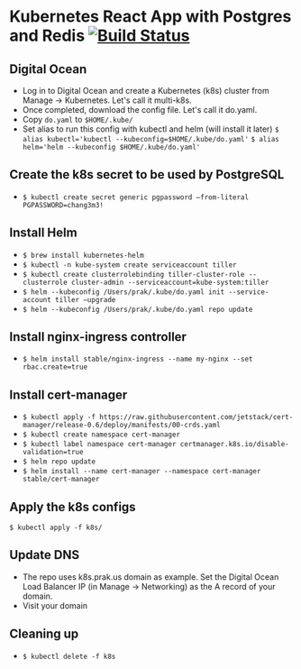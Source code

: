 # Kubernetes React App with Postgres and Redis [![Build Status](https://travis-ci.org/ghimire/multi-k8s.svg?branch=master)](https://travis-ci.org/ghimire/multi-k8s)

## Digital Ocean
- Log in to Digital Ocean and create a Kubernetes (k8s) cluster from Manage -> Kubernetes. Let's call it multi-k8s.
- Once completed, download the config file. Let's call it do.yaml. 
- Copy `do.yaml` to `$HOME/.kube/`
- Set alias to run this config with kubectl and helm (will install it later)
`$ alias kubectl='kubectl --kubeconfig=$HOME/.kube/do.yaml'`
`$ alias helm='helm --kubeconfig $HOME/.kube/do.yaml'`

## Create the k8s secret to be used by PostgreSQL
- `$ kubectl create secret generic pgpassword —from-literal PGPASSWORD=chang3m3!`

## Install Helm
- `$ brew install kubernetes-helm`
- `$ kubectl -n kube-system create serviceaccount tiller`
- `$ kubectl create clusterrolebinding tiller-cluster-role --clusterrole cluster-admin --serviceaccount=kube-system:tiller`
- `$ helm --kubeconfig /Users/prak/.kube/do.yaml init --service-account tiller —upgrade`
- `$ helm --kubeconfig /Users/prak/.kube/do.yaml repo update`

## Install nginx-ingress controller
- `$ helm install stable/nginx-ingress --name my-nginx --set rbac.create=true`

## Install cert-manager
- `$ kubectl apply -f https://raw.githubusercontent.com/jetstack/cert-manager/release-0.6/deploy/manifests/00-crds.yaml`
- `$ kubectl create namespace cert-manager`
- `$ kubectl label namespace cert-manager certmanager.k8s.io/disable-validation=true`
- `$ helm repo update`
- `$ helm install --name cert-manager --namespace cert-manager stable/cert-manager`

## Apply the k8s configs
`$ kubectl apply -f k8s/`

## Update DNS
- The repo uses k8s.prak.us domain as example. Set the Digital Ocean Load Balancer IP (in Manage -> Networking) as the A record of your domain.
- Visit your domain

## Cleaning up
- `$ kubectl delete -f k8s`
